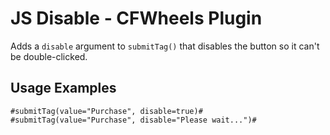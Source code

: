 # JS Disable - CFWheels Plugin

Adds a `disable` argument to `submitTag()` that disables the button so it can't be double-clicked.

## Usage Examples

```
#submitTag(value="Purchase", disable=true)#
#submitTag(value="Purchase", disable="Please wait...")#
```